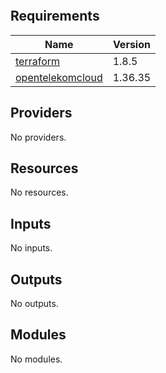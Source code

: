 <!-- BEGINNING OF PRE-COMMIT-OPENTOFU DOCS HOOK -->


```hcl

```
<!-- markdownlint-disable MD033 -->
## Requirements

| Name | Version |
|------|---------|
| <a name="requirement_terraform"></a> [terraform](#requirement\_terraform) | 1.8.5 |
| <a name="requirement_opentelekomcloud"></a> [opentelekomcloud](#requirement\_opentelekomcloud) | 1.36.35 |

## Providers

No providers.

## Resources

No resources.

<!-- markdownlint-disable MD013 -->
## Inputs

No inputs.

## Outputs

No outputs.

## Modules

No modules.

<!-- END OF PRE-COMMIT-OPENTOFU DOCS HOOK -->
